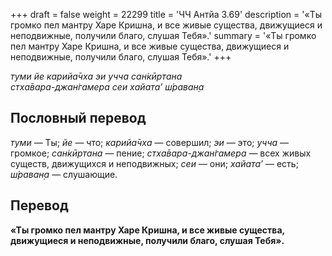 +++
draft = false
weight = 22299
title = 'ЧЧ Антйа 3.69'
description = '«Ты громко пел мантру Харе Кришна, и все живые существа, движущиеся и неподвижные, получили благо, слушая Тебя».'
summary = '«Ты громко пел мантру Харе Кришна, и все живые существа, движущиеся и неподвижные, получили благо, слушая Тебя».'
+++

_туми йе карийа̄чха эи учча сан̇кӣртана  
стха̄вара-джан̇гамера сеи хайата’ ш́раван̣а_

## Пословный перевод

_туми_ — Ты; _йе_ — что; _карийа̄чха_ — совершил; _эи_ — это; _учча_ — громкое; _сан̇кӣртана_ — пение; _стха̄вара_\-_джан̇гамера_ — всех живых существ, движущихся и неподвижных; _сеи_ — они; _хайата’_ — есть; _ш́раван̣а_ — слушающие.

## Перевод

**«Ты громко пел мантру Харе Кришна, и все живые существа, движущиеся и неподвижные, получили благо, слушая Тебя».**
